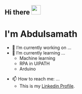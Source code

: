 ## Hi there <img src="https://raw.githubusercontent.com/MartinHeinz/MartinHeinz/master/wave.gif" width="30px">

# I'm Abdulsamath
- 🔭 I’m currently working on ...
- 🌱 I’m currently learning ... 
   - Machine learning
   - RPA in UIPATH
   - Arduino
  

<!-- - 👯 I’m looking to collaborate on ...-->
<!-- - 🤔 I’m looking for help with ...-->
<!-- - 💬 Ask me about ...-->
- 📫 How to reach me: ...
   - This is my [Linkedin Profile](https://www.linkedin.com/in/abdulsamathg/).
  
<!-- - 😄 Pronouns: ...
- ⚡ Fun fact: ...-->

